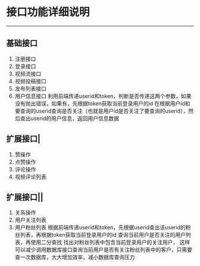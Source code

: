 # 接口功能详细说明

---

## 基础接口

1. 注册接口
2. 登录接口
3. 视频流接口
4. 视频投稿接口
5. 发布列表接口
6. 用户信息接口
    利用前端传递userid和token，判断是否传递这两个参数，如果没有抛出错误，如果有，先根据token获取当前登录用户的id
    在根据用户id和要查询的userid查询是否关注（也就是用户id是否关注了要查询的userid），然后查出userid的用户信息，返回用户信息数据
## 扩展接口|

1. 赞操作
2. 点赞操作
3. 评论操作
4. 视频评论列表

## 扩展接口||

1. 关系操作
2. 用户关注列表
3. 用户粉丝列表
    根据前端传递userid和token，先根据userid查出该userid的粉丝列表，再根据token获取当前登录用户的id
    查询当前用户是否关注的用户列表，再使用二分查找 找出对粉丝列表中包含当前登录用户的关注用户，
    这样可以减少调用数据库接口查询当前用户是否有关注粉丝列表中的客户，只需要查一次数据库，大大增加效率，减小数据库查询压力
